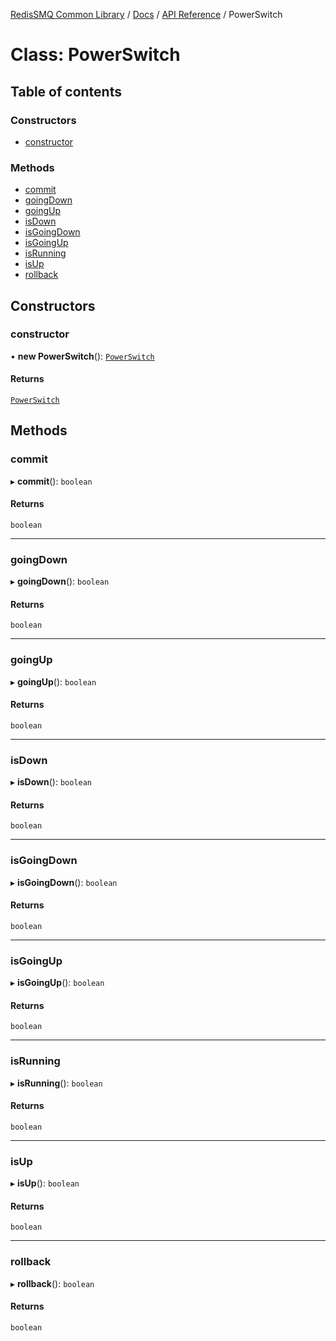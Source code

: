 [RedisSMQ Common Library](../../../README.md) / [Docs](../../README.md) / [API Reference](../README.md) / PowerSwitch

# Class: PowerSwitch

## Table of contents

### Constructors

- [constructor](PowerSwitch.md#constructor)

### Methods

- [commit](PowerSwitch.md#commit)
- [goingDown](PowerSwitch.md#goingdown)
- [goingUp](PowerSwitch.md#goingup)
- [isDown](PowerSwitch.md#isdown)
- [isGoingDown](PowerSwitch.md#isgoingdown)
- [isGoingUp](PowerSwitch.md#isgoingup)
- [isRunning](PowerSwitch.md#isrunning)
- [isUp](PowerSwitch.md#isup)
- [rollback](PowerSwitch.md#rollback)

## Constructors

### constructor

• **new PowerSwitch**(): [`PowerSwitch`](PowerSwitch.md)

#### Returns

[`PowerSwitch`](PowerSwitch.md)

## Methods

### commit

▸ **commit**(): `boolean`

#### Returns

`boolean`

___

### goingDown

▸ **goingDown**(): `boolean`

#### Returns

`boolean`

___

### goingUp

▸ **goingUp**(): `boolean`

#### Returns

`boolean`

___

### isDown

▸ **isDown**(): `boolean`

#### Returns

`boolean`

___

### isGoingDown

▸ **isGoingDown**(): `boolean`

#### Returns

`boolean`

___

### isGoingUp

▸ **isGoingUp**(): `boolean`

#### Returns

`boolean`

___

### isRunning

▸ **isRunning**(): `boolean`

#### Returns

`boolean`

___

### isUp

▸ **isUp**(): `boolean`

#### Returns

`boolean`

___

### rollback

▸ **rollback**(): `boolean`

#### Returns

`boolean`
